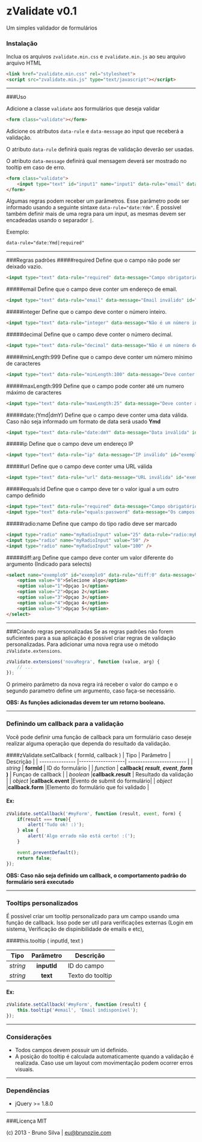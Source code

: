 zValidate v0.1
=========

Um simples validador de formulários
### Instalação

Inclua os arquivos `zvalidate.min.css` e `zvalidate.min.js` ao seu arquivo arquivo HTML
```html
<link href="zvalidate.min.css" rel="stylesheet">
<script src="zvalidate.min.js" type="text/javascript"></script>
```

----------

###Uso


Adicione a classe `validate` aos formulários que deseja validar
```html
<form class="validate"></form>
```

Adicione os atributos `data-rule` e `data-message` ao input que receberá a validação.

O atributo `data-rule` definirá quais regras de validação deverão ser usadas.

O atributo `data-message` definirá qual mensagem deverá ser mostrado no tooltip em caso de erro.
```html
<form class="validate">
    <input type="text" id="input1" name="input1" data-rule="email" data-message="Email inválido">
</form>
```
Algumas regras podem receber um parâmetros. Esse parâmetro pode ser informado usando a seguinte sintaxe
`data-rule="date:Ydm"`. É possível também definir mais de uma regra para um input, as mesmas devem ser encadeadas usando o separador `|`.

Exemplo:
```html
data-rule="date:Ymd|required"
```


----------


###Regras padrões
#####required
Define que o campo não pode ser deixado vazio.
```html
<input type="text" data-rule="required" data-message="Campo obrigatorio" id="exemplo1">
```

#####email
Define que o campo deve conter um endereço de email.
```html
<input type="text" data-rule="email" data-message="Email inválido" id="exemplo2">
```

#####integer
Define que o campo deve conter o número inteiro.
```html
<input type="text" data-rule="integer" data-message="Não é um número inteiro" id="exemplo3">
```

#####decimal
Define que o campo deve conter o número decimal.
```html
<input type="text" data-rule="decimal" data-message="Não é um número decimal" id="exemplo4">
```

#####minLength:999
Define que o campo deve conter um número mínimo de caracteres
```html
<input type="text" data-rule="minLength:100" data-message="Deve conter 100 caracteres" id="exemplo5">
```

#####maxLength:999
Define que o campo pode conter até um numero máximo de caracteres
```html
<input type="text" data-rule="maxLength:25" data-message="Deve conter ate 25 caracteres" id="exemplo6">
```

#####date:(Ymd|dmY)
Define que o campo deve conter uma data válida. Caso não seja informado um formato de data será usado **Ymd**
```html
<input type="text" data-rule="date:dmY" data-message="Data inválida" id="exemplo7">
```

#####ip
Define que o campo deve um endereço IP
```html
<input type="text" data-rule="ip" data-message="IP inválido" id="exemplo7">
```

#####url
Define que o campo deve conter uma URL válida
```html
<input type="text" data-rule="url" data-message="URL inválida" id="exemplo7">
```

#####equals:id
Define que o campo deve ter o valor igual a um outro campo definido
```html
<input type="text" data-rule="required" data-message="Campo obrigatório" id="password">
<input type="text" data-rule="equals:password" data-message="Os campos não conferem" id="conf_password">
```

#####radio:name
Define que campo do tipo radio deve ser marcado
```html
<input type="radio" name="myRadioInput" value="25" data-rule="radio:myRadioInput" data-message="Selecione uma opçao">
<input type="radio" name="myRadioInput" value="50" />
<input type="radio" name="myRadioInput" value="100" />
```

#####diff:arg
Define que campo deve conter um valor diferente do argumento (Indicado para selects)
```html
<select name="exemplo9" id="exemplo9" data-rule="diff:0" data-message="Value deve ser diferente de 0">
    <option value="0">Selecione algo</option>
    <option value="1">Opçao 1</option>
    <option value="2">Opçao 2</option>
    <option value="3">Opçao 3</option>
    <option value="4">Opçao 4</option>
    <option value="5">Opçao 5</option>
</select>
```


----------


###Criando regras personalizadas
Se as regras padrões não forem suficientes para a sua aplicação é possível criar regras de validação personalizadas. Para adicionar uma nova regra use o método `zValidate.extensions`.

```javascript
zValidate.extensions('novaRegra', function (value, arg) {
    // ...
});
```

O primeiro parâmetro da nova regra irá receber o valor do campo e o segundo parametro
define um argumento, caso faça-se necessário.

**OBS: As funções adicionadas devem ter um retorno booleano.**


----------


### Definindo um callback para a validação
Você pode definir uma função de callback para um formulário caso deseje realizar alguma operação que
dependa do resultado da validação.


####zValidate.setCallback ( formId, callback )
| Tipo            | Parâmetro      | Descrição             |
| --------------- |-------------------| ------------------------ |
| _string_      |  **formId**   | ID do formulário        |
| _function_      | **callback(** ***result***, ***event***, ***form*** **)** | Funçao de callback   |
| _boolean_ |**callback.result** | Resultado da validação |
| _object_ |**callback.event** |Evento de submit do formulário|
| _object_ |**callback.form** |Elemento do formulário que foi validado |

#### Ex:
```javascript
zValidate.setCallback('#myForm', function (result, event, form) {
    if(result === true){
        alert('Tudo ok! :)');
    } else {
        alert('Algo errado não está certo! :(');
    }

    event.preventDefault();
    return false;
});
```

**OBS: Caso não seja definido um callback, o comportamento padrão do formulário será executado**

----------
### Tooltips personalizados 
É possivel criar um tooltip personalizado para um campo usando uma função de callback.
Isso pode ser util para verificações externas (Login em sistema, Verificação de dispinibilidade de emails e etc),  

####this.tooltip ( inputId, text )

| Tipo            | Parâmetro      | Descrição             |
| --------------- |:-------------------:| ------------------------ |
| _string_      |  **inputId**   | ID do campo        |
| _string_      | **text**         | Texto do tooltip   |


#### Ex:
```javascript
zValidate.setCallback('#myForm', function (result) {
    this.tooltip('#email', 'Email indisponível');
});
```

----------


### Considerações
- Todos campos devem possuir um id definido.
- A posição do tooltip é calculada automaticamente quando a validação é realizada. Caso use um layout com movimentação podem ocorrer erros visuais.


----------


### Dependências
- jQuery >= 1.8.0


----------


###Licença
MIT

(c) 2013 - Bruno Silva | eu@brunoziie.com